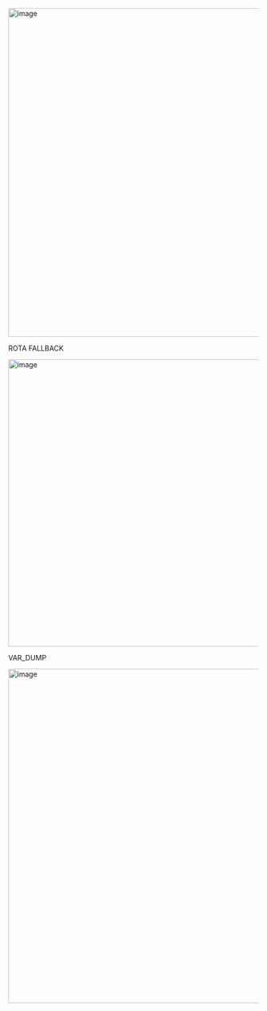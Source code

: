 <img width="1354" height="662" alt="image" src="https://github.com/user-attachments/assets/6c3af68a-05d6-4a6c-a06d-1c87b9322a8f" />
<p>ROTA FALLBACK</p>
<img width="1231" height="578" alt="image" src="https://github.com/user-attachments/assets/4687da75-9d1a-45fd-989d-d377d412185e" />
<P> VAR_DUMP</P>
<img width="1348" height="673" alt="image" src="https://github.com/user-attachments/assets/052db7a5-b3e9-45f8-8e4a-4550403d1c4f" />


